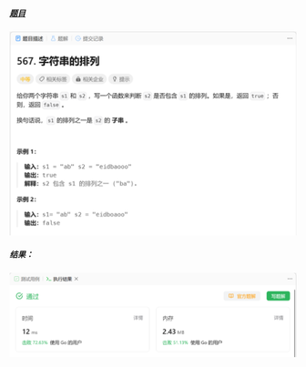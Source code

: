 ##### [题目](https://leetcode.cn/problems/permutation-in-string/)
![pic](img.png)
##### 结果：
![pic](result.png)